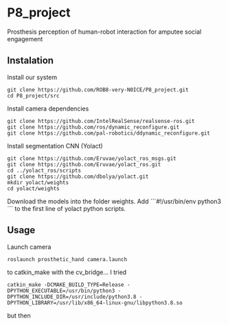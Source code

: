 # P8_project
Prosthesis perception of human-robot interaction for amputee social engagement

## Instalation
Install our system
```
git clone https://github.com/ROB8-very-N0ICE/P8_project.git
cd P8_project/src
```
Install camera dependencies
```
git clone https://github.com/IntelRealSense/realsense-ros.git
git clone https://github.com/ros/dynamic_reconfigure.git
git clone https://github.com/pal-robotics/ddynamic_reconfigure.git
```
Install segmentation CNN (Yolact)
```
git clone https://github.com/Eruvae/yolact_ros_msgs.git
git clone https://github.com/Eruvae/yolact_ros.git
cd ../yolact_ros/scripts
git clone https://github.com/dbolya/yolact.git
mkdir yolact/weights
cd yolact/weights
```
Download the models into the folder weights.
Add ´´´#!/usr/bin/env python3´´´ to the first line of yolact python scripts.


## Usage
Launch camera
```
roslaunch prosthetic_hand camera.launch
```

to catkin_make with the cv_bridge... I tried
```
catkin_make -DCMAKE_BUILD_TYPE=Release -DPYTHON_EXECUTABLE=/usr/bin/python3 -DPYTHON_INCLUDE_DIR=/usr/include/python3.8 -DPYTHON_LIBRARY=/usr/lib/x86_64-linux-gnu/libpython3.8.so
```
but then
